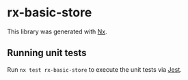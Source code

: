 # rx-basic-store

This library was generated with [Nx](https://nx.dev).

## Running unit tests

Run `nx test rx-basic-store` to execute the unit tests via [Jest](https://jestjs.io).
